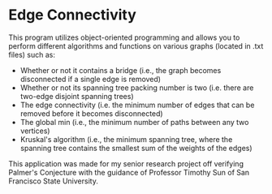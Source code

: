 # Edge Connectivity 

This program utilizes object-oriented programming and allows you to perform different algorithms and functions on various graphs (located in .txt files) such as: 
- Whether or not it contains a bridge (i.e., the graph becomes disconnected if a single edge is removed)
- Whether or not its spanning tree packing number is two (i.e. there are two-edge disjoint spanning trees)
- The edge connectivity (i.e. the minimum number of edges that can be removed before it becomes disconnected)
- The global min (i.e., the minimum number of paths between any two vertices)
- Kruskal's algorithm (i.e., the minimum spanning tree, where the spanning tree contains the smallest sum of the weights of the edges)

This application was made for my senior research project off verifying Palmer's Conjecture with the guidance of Professor Timothy Sun of San Francisco State University. 
